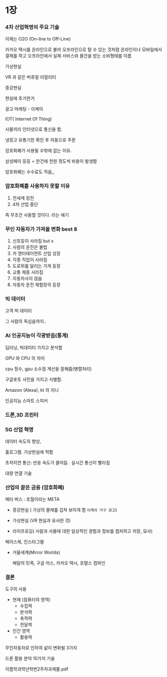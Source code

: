 # 1장 

### 4차 산업혁명의 주요 기술

이제는 O2O (On-line to Off-Line)

카카오 택시를 온라인으로 불러  오프라인으로 탈 수 있는 것처럼 온라인이나 모바일에서 결제를 하고 오프라인에서 실제 서비스와 물건을 받는 소비형태를 이름

가상현실

VR 과 같은 버츄얼 리얼리티



증강현실

현실에 추가한거

광고 마케팅 - 이케아 



IOT( Internet Of Thing)

사물끼리 인터넷으로 통신을 함.

냉장고 유통기한 확인 후 자동으로 주문

암호화폐가 사용될 수밖에 없는 이유.



삼성페이 등등 = 한건에 천원 정도씩 비용이 발생함

암호화폐는 수수료도 적음,,



### 암호화폐를 사용하지 못할 이유 

1. 전세계 정전
2. 4차 산업 중단

즉 무조건 사용할 것이다. 라는 얘기



### 무인 자동차가 가져올 변화 best 8

1. 신호등이 사라짐 but x
2. 사람의 운전은 불법
3. 카 엔터테이먼트 산업 성장
4. 각종 직업이 사라짐
5. 도로위를 달리는 가게 등장
6. 교통 체증 사라짐
7. 자동차사지 않음
8. 자동차 운전 체험장의 등장



### 빅 데이터

고객 빅 데이터 

그 사람의 독심술까지.. 



### AI 인공지능이 각광받음(통계)

딥러닝, 빅데이터 가지고 분석함

GPU 와 CPU 의 차이

cpu 정수, gpu 소수점 계산을 잘해줌(병렬처리)

구글포토 사진을 가지고 식별함.



Amazon (Alexa), kt 의 지니 

인공지능 스마트 스피커

### 드론,3D 프린터



### 5G 산업 혁명

데이터 속도의 향상, 

홀로그램. 가상현실에 적합

초저지연 통신: 반응 속도가 줄어듬 . 실시간 통신이 빨라짐

대량 연결 기술



### 산업의 끝은 금융 (암호화폐)

메타 버스 : 초월이라는 META 

- 증강현실 ( 가상의 물체를 겁쳐 보이게 함 `이케아 가구 광고`)

- 가상현실 (VR 현실과 유사한 것)

-  라이프로깅( 사람과 사물에 대한 일상적인 경험과 정보를 캡처하고 저장, 묘사)

  페이스북, 인스타그램

- 거울세계(Mirror Worlds)

  배달의 민족, 구글 어스, 카카오 택시, 호텥스 컴파인



### 결론

도구의 사용



- 현재 (컴퓨터의 영역)
  - 수집력
  - 분석력
  - 축적력
  - 전달력
- 인간 영역
  - 활용력



무인자동차로 인하여 삶이 변화될 3가지

드론 활용 분야 10가지 기술

이름학과학년학번2주차과제물.pdf